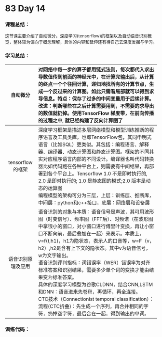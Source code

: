 # 83 Day 14
### 课程总结：
这节课主要介绍了自动微分，深度学习(tensorflow)的框架以及自动语音识别概览，整体较为偏向于概念理解，具体的内容和延伸还有待自己去深度发掘与学习。
### 学习总结：

| 自动微分 | 对网络中每一步的算子都用链式法则，每次都代入求出导数值传到前面的神经元中，在计算完输出后，从计算的终点一个个往回计算，递归地找所有的计算节点，生成一个反过来的计算图。如此只需看局部就可以得到求导信息。特点：保存了过多的中间变量用于后续计算。改进：判断哪些在之后计算需要用到，不需要的求导出的数值就扔掉。使用TensorFlow 梯度带，在前向传播的过程之中, 就已经构建了反向计算图了 |
| :---------------: | :----------------------------------------------------------- |
| tensorflow的框架 | 深度学习框架是描述多层网络模型和模型训练推断的程序语言及工具类库，也即TensorFlow包，其同申明式语言（比如SQL）更类似。其包括：编程语言、解释器、编译器、动态计算图和静态计算图。框架的不同其实对应程序语言内部的不同设计。编译器也叫代码转换器比如代码跑在各种平台上，则需要有中间结果，再部署到各个平台上。Tensorflow 1.0 不是即时执行的, 2.0 是即时执行的; 1.0 是静态图的模式;2.0 版本是动态的运算图<br />编程模型的架构可分为三层，上层：训练层、推断库，中间层：python和c++接口，底层：网络层和设备层 |
| 语音识别原理及应用 | 语音识别的对象与本质：语音信号是声波，其可用波形图（时变信号）、频率图（FFT后）、时频谱（在波形图中拿很小的窗口，对小窗口进行傅里叶变换，再让小窗口不断向前，最后叠加在一起）来表示。本质上，v=f(t,h1)，h1为隐状态，表示人的口音等，w=F（v，h2）,h2是含有上下文的隐状态。其中v为语音信号，w为文字输出。<br />语音识别评判指标：词错误率（WER）错误率为对齐标准答案和识别结果，需要多少单个词的变换才能由结果变为标准答案。<br />具体的深度学习模型为谷歌CLDNN，结合CNN,LSTM和DNN：语音进来先卷积，再循环，再全连接。<br />CTC技术（Connectionist temporal classification）：流程(CTC折叠)：先生成一个序列，再合并相同的字符，扔掉空字符，最后合在一起，得到输出的单词。 |

### 训练代码：



